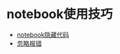 # notebook使用技巧
* [notebook隐藏代码](https://github.com/xiaofan5d/notebook/blob/master/%E4%BB%A3%E7%A0%81%E9%9A%90%E8%97%8F.ipynb)
* [忽略报错](https://github.com/xiaofan5d/notebook/blob/master/%E5%BF%BD%E7%95%A5%E6%8A%A5%E9%94%99.ipynb)

